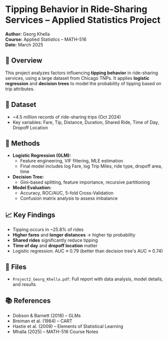 # Tipping Behavior in Ride-Sharing Services – Applied Statistics Project

**Author:** Georg Khella  
**Course:** Applied Statistics – MATH-516  
**Date:** March 2025

## 🚗 Overview

This project analyzes factors influencing **tipping behavior** in ride-sharing services, using a large dataset from Chicago TNPs. It applies **logistic regression** and **decision trees** to model the probability of tipping based on trip attributes.

## 🧾 Dataset

- ~4.5 million records of ride-sharing trips (Oct 2024)
- Key variables: Fare, Tip, Distance, Duration, Shared Ride, Time of Day, Dropoff Location

## 🧠 Methods

- **Logistic Regression (GLM):**
  - Feature engineering, VIF filtering, MLE estimation
  - Final model includes log Fare, log Trip Miles, ride type, dropoff area, time
- **Decision Tree:**
  - Gini-based splitting, feature importance, recursive partitioning
- **Model Evaluation:**
  - Accuracy, ROC/AUC, 5-fold Cross-Validation
  - Confusion matrix analysis to assess imbalance

## 📈 Key Findings

- Tipping occurs in ~25.8% of rides
- **Higher fares** and **longer distances** → higher tip probability
- **Shared rides** significantly reduce tipping
- **Time of day** and **dropoff location** matter
- Logistic regression: AUC ≈ 0.79 (better than decision tree's AUC ≈ 0.74)

## 📁 Files

- `Project2_Georg_Khella.pdf`: Full report with data analysis, model details, and results

## 📚 References

- Dobson & Barnett (2018) – GLMs  
- Breiman et al. (1984) – CART  
- Hastie et al. (2009) – Elements of Statistical Learning  
- Mhalla (2025) – MATH-516 Course Notes
